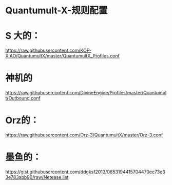 # Quantumult-X-规则配置
# S 大的：
https://raw.githubusercontent.com/KOP-XIAO/QuantumultX/master/QuantumultX_Profiles.conf

# 神机的
https://raw.githubusercontent.com/DivineEngine/Profiles/master/Quantumult/Outbound.conf

# Orz的：
https://raw.githubusercontent.com/Orz-3/QuantumultX/master/Orz-3.conf
# 墨鱼的：
 https://gist.githubusercontent.com/ddgksf2013/0653194415704470ec73e33e783abb90/raw/Netease.list

